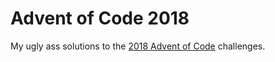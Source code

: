 # Advent of Code 2018

My ugly ass solutions to the [2018 Advent of Code](https://adventofcode.com/) challenges.
